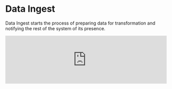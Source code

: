 # Data Ingest

Data Ingest starts the process of preparing data for transformation and notifying the rest of the system of its presence.

<embed src="https://asascience-open.github.io/nextgen-dmac/assets/data-ingest.pdf" type="application/pdf" width="100%"/>
